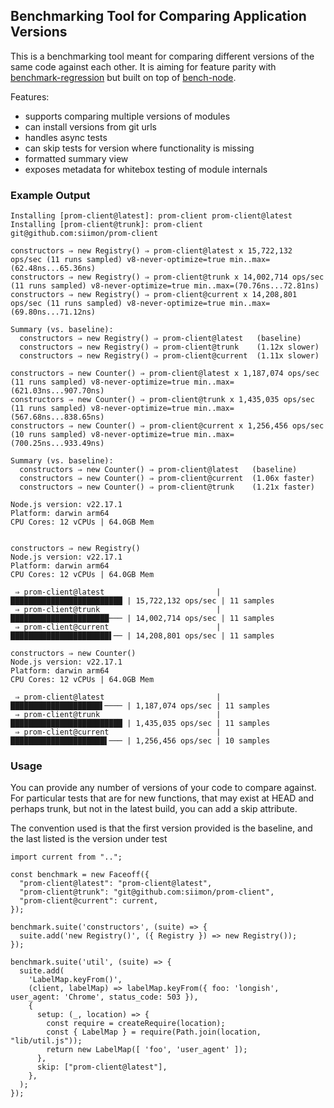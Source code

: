 ## Benchmarking Tool for Comparing Application Versions

This is a benchmarking tool meant for comparing different versions of the same
code against each other. It is aiming for feature parity with 
[benchmark-regression](https://github.com/nowells/benchmark-regression)
but built on top of [bench-node](https://github.com/RafaelGSS/bench-node).

Features:

- supports comparing multiple versions of modules
- can install versions from git urls
- handles async tests
- can skip tests for version where functionality is missing 
- formatted summary view
- exposes metadata for whitebox testing of module internals

### Example Output

```
Installing [prom-client@latest]: prom-client prom-client@latest
Installing [prom-client@trunk]: prom-client git@github.com:siimon/prom-client

constructors ⇒ new Registry() ⇒ prom-client@latest x 15,722,132 ops/sec (11 runs sampled) v8-never-optimize=true min..max=(62.48ns...65.36ns)
constructors ⇒ new Registry() ⇒ prom-client@trunk x 14,002,714 ops/sec (11 runs sampled) v8-never-optimize=true min..max=(70.76ns...72.81ns)
constructors ⇒ new Registry() ⇒ prom-client@current x 14,208,801 ops/sec (11 runs sampled) v8-never-optimize=true min..max=(69.80ns...71.12ns)

Summary (vs. baseline):
  constructors ⇒ new Registry() ⇒ prom-client@latest   (baseline)
  constructors ⇒ new Registry() ⇒ prom-client@trunk    (1.12x slower)
  constructors ⇒ new Registry() ⇒ prom-client@current  (1.11x slower)

constructors ⇒ new Counter() ⇒ prom-client@latest x 1,187,074 ops/sec (11 runs sampled) v8-never-optimize=true min..max=(621.03ns...907.70ns)
constructors ⇒ new Counter() ⇒ prom-client@trunk x 1,435,035 ops/sec (11 runs sampled) v8-never-optimize=true min..max=(567.68ns...838.65ns)
constructors ⇒ new Counter() ⇒ prom-client@current x 1,256,456 ops/sec (10 runs sampled) v8-never-optimize=true min..max=(700.25ns...933.49ns)

Summary (vs. baseline):
  constructors ⇒ new Counter() ⇒ prom-client@latest   (baseline)
  constructors ⇒ new Counter() ⇒ prom-client@current  (1.06x faster)
  constructors ⇒ new Counter() ⇒ prom-client@trunk    (1.21x faster)

Node.js version: v22.17.1
Platform: darwin arm64
CPU Cores: 12 vCPUs | 64.0GB Mem


constructors ⇒ new Registry()
Node.js version: v22.17.1
Platform: darwin arm64
CPU Cores: 12 vCPUs | 64.0GB Mem

 ⇒ prom-client@latest                         | █████████████████████████ | 15,722,132 ops/sec | 11 samples
 ⇒ prom-client@trunk                          | ██████████████████████─── | 14,002,714 ops/sec | 11 samples
 ⇒ prom-client@current                        | ██████████████████████▌── | 14,208,801 ops/sec | 11 samples

constructors ⇒ new Counter()
Node.js version: v22.17.1
Platform: darwin arm64
CPU Cores: 12 vCPUs | 64.0GB Mem

 ⇒ prom-client@latest                         | ████████████████████▌──── | 1,187,074 ops/sec | 11 samples
 ⇒ prom-client@trunk                          | █████████████████████████ | 1,435,035 ops/sec | 11 samples
 ⇒ prom-client@current                        | █████████████████████▌─── | 1,256,456 ops/sec | 10 samples

```

### Usage

You can provide any number of versions of your code to compare against. For particular tests that are
for new functions, that may exist at HEAD and perhaps trunk, but not in the latest build, you can add a
skip attribute.

The convention used is that the first version provided is the baseline, and the last listed is the version
under test

```
import current from "..";

const benchmark = new Faceoff({
  "prom-client@latest": "prom-client@latest",
  "prom-client@trunk": "git@github.com:siimon/prom-client",
  "prom-client@current": current,
});

benchmark.suite('constructors', (suite) => {
  suite.add('new Registry()', ({ Registry }) => new Registry());
});

benchmark.suite('util', (suite) => {
  suite.add(
    'LabelMap.keyFrom()',
    (client, labelMap) => labelMap.keyFrom({ foo: 'longish', user_agent: 'Chrome', status_code: 503 }),
    {
      setup: (_, location) => {
        const require = createRequire(location);
        const { LabelMap } = require(Path.join(location, "lib/util.js"));
        return new LabelMap([ 'foo', 'user_agent' ]);
      },
      skip: ["prom-client@latest"],
    },
  );
});

```
